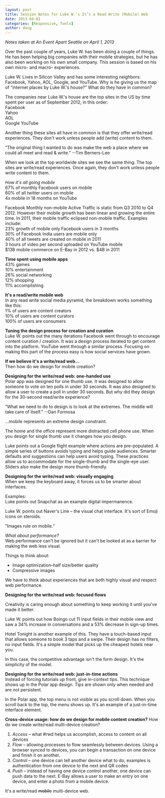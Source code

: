 ```yaml
---
layout: post
title: Session Notes for Luke W.’s It’s a Read Write (Mobile) Web
date: 2013-04-01
categories: [Responsive, Tools]
author: doug
---
```

*Notes taken at An Event Apart Seattle on April 1, 2013*

Over the past couple of years, Luke W. has been doing a couple of things. He has been helping big companies with their mobile strategies, but he has also been working on his own small company. This session is based on his own micro- and macro- experiences.

Luke W. Lives in Silicon Valley and has some interesting neighbors: Facebook, Yahoo, AOL, Google, and YouTube. Why is he giving us the map of “internet places by Luke W.'s house?” What do they have in common?

The companies near Luke W.'s house are the top sites in the US by time spent per user as of September 2012, in this order:  
Facebook  
Yahoo  
AOL  
Google
YouTube  

Another thing these sites all have in common is that they offer write/read experiences. They don't work unless people add (write) content to them.

“The original thing I wanted to do was make the web a place where we could all meet and read & write.” --Tim Berners-Lee

When we look at the top worldwide sites we see the same thing. The top sites are write/read experiences. Once again, they don't work unless people write content to them.

*How it's all going mobile*  
67% of monthly Facebook users on mobile  
60% of all twitter users on mobile  
4x mobile in 18 months on YouTube  

Facebook Monthly non-mobile Active Traffic is static from Q3 2010 to Q4 2012. However their mobile growth has been linear and growing the entire time. In 2011, their mobile traffic eclipsed non-mobile traffic. Examples include:  
23% growth of mobile only Facebook users in 3 months  
30% of Facebook India users are mobile only  
40% of all tweets are created on mobile in 2011  
3 hours of video per second uploaded on YouTube mobile  
$13B mobile commerce on E-Bay in 2012 vs. $4B in 2011  

**Time spent using mobile apps**  
43% games  
10% entertainment  
26% social networking  
12% shopping  
11% accomplishing  

**It's a read/write mobile web**  
In any read write social media pyramid, the breakdown works something like this:  
1% of users are content creators  
10% of users are content curators  
100% of users are consumers

**Tuning the design process for creation and curation**  
Luke W. points out the many iterations Facebook went through to encourage content curation / creation. It was a design process iterated to get content into the platform. YouTube went through a similar process. Focusing on making this part of the process easy is how social services have grown.

**If we believe it's a write/read web…**  
Then how do we design for mobile creation?

**Designing for the write/read web: one-handed use**  
Polar app was designed for one thumb use. It was designed to allow someone to vote on ten polls in under 30 seconds. It was also designed to allow a user to create a poll in under 30 seconds. But why did they design for the 30-second read/write experience?

“What we need to do to design is to look at the extremes. The middle will take care of itself.”
--Dan Formosa

…mobile represents an extreme design constraint.

The home and the office represent more distracted cell phone use. When you design for single thumb use it changes how you design. 

Luke points out a Google flight example where actions are pre-populated. A simple series of buttons avoids typing and helps guide audiences. Smarter defaults and suggestions can help users avoid typing. These practices allow us to accommodate for the single-thumb and the single-eye user. Sliders also make the design more thumb-friendly.  

**Designing for the write/read web: visually engaging**  
When we keep the keyboard away, it forces us to be smarter about interfaces.  

Examples:  
Luke points out Snapchat as an example digital impermanence.  

Luke W. points out Naver's Line – the visual chat interface.  It's sort of Emoji icons on steroids.  

“Images rule on mobile.”

*What about performance?*  
Web performance can't be ignored but it can't be looked at as a barrier for making the web less visual.

Things to think about:  
- Image optimization–half size/better quality  
- Compressive images  

We have to think about experiences that are both highly visual and respect web performance.  

**Designing for the write/read web: focused flows**  

Creativity is caring enough about something to keep working it until you've made it better.  

Luke W. points out how Boingo cut 11 input fields in their mobile view and saw a 34% increase in conversations and a 53% decrease in sign-up times.  

Hotel Tonight is another example of this. They have a touch-based input that allows someone to book 3 taps and a swipe. Their design has no filters, no input fields. It's a simple model that picks up the cheapest hotels near you.

In this case, the competitive advantage isn't the form design. It's the simplicity of the model.

**Designing for the write/read web: just-in-time actions**  
Instead of forcing tutorials up front, give in-context tips. This technique shows up in the Polar app design. Tips are shown only when needed and are not persistent.

In the Polar app, the top menu is not visible as you scroll down. When you scroll back to the top, the menu shows up. It's an example of a just-in-time interface element.

**Cross-device usage: how do we design for mobile content creation?**
How do we create write/read multi-device creation?  
1. *Access* – what #rwd helps us accomplish, access to content on all devices  
2. *Flow* – allowing processes to flow seamlessly between devices. Using a browser synced to devices, you can begin a transaction on one device and finish it on another.  
3. *Control* – one device can tell another device what to do, examples is authentication from one device to the next and QR codes  
4. *Push* – instead of having one device control another, one device can push data to the next. E-Bay allows a user to make an entry on one device, and enter a photo from a mobile device.  

It's a write/read ~~mobile~~ multi-device web.